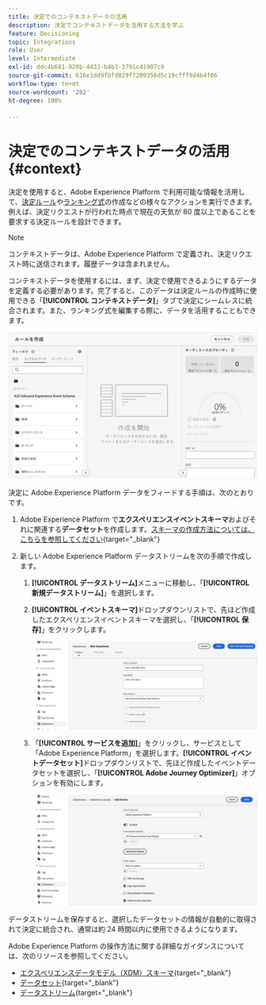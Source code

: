```yaml
---
title: 決定でのコンテキストデータの活用
description: 決定でコンテキストデータを活用する方法を学ぶ
feature: Decisioning
topic: Integrations
role: User
level: Intermediate
exl-id: ddc4b681-020b-4433-b4b3-3791c41907c9
source-git-commit: 616e1dd9fbfd029f7209356d5c19cfff9d4b4f06
workflow-type: tm+mt
source-wordcount: '282'
ht-degree: 100%

---
```


# 決定でのコンテキストデータの活用 {#context}

決定を使用すると、Adobe Experience Platform で利用可能な情報を活用して、[決定ルール](rules.md)や[ランキング式](ranking.md)の作成などの様々なアクションを実行できます。例えば、決定リクエストが行われた時点で現在の天気が 80 度以上であることを要求する決定ルールを設計できます。

>[!NOTE]
>
>コンテキストデータは、Adobe Experience Platform で定義され、決定リクエスト時に送信されます。履歴データは含まれません。

コンテキストデータを使用するには、まず、決定で使用できるようにするデータを定義する必要があります。完了すると、このデータは決定ルールの作成時に使用できる「**[!UICONTROL コンテキストデータ]**」タブで決定にシームレスに統合されます。また、ランキング式を編集する際に、データを活用することもできます。

![](assets/decision-rules-context.png)

決定に Adobe Experience Platform データをフィードする手順は、次のとおりです。

1. Adobe Experience Platform で&#x200B;**エクスペリエンスイベントスキーマ**&#x200B;およびそれに関連する&#x200B;**データセット**&#x200B;を作成します。[スキーマの作成方法については、こちらを参照してください](https://experienceleague.adobe.com/ja/docs/experience-platform/xdm/ui/resources/schemas){target="_blank"}

1. 新しい Adobe Experience Platform データストリームを次の手順で作成します。

   1. **[!UICONTROL データストリーム]**&#x200B;メニューに移動し、「**[!UICONTROL 新規データストリーム]**」を選択します。

   1. **[!UICONTROL イベントスキーマ]**&#x200B;ドロップダウンリストで、先ほど作成したエクスペリエンスイベントスキーマを選択し、「**[!UICONTROL 保存]**」をクリックします。

      ![](assets/decision-rule-context-datastream.png)

   1. 「**[!UICONTROL サービスを追加]**」をクリックし、サービスとして「Adobe Experience Platform」を選択します。**[!UICONTROL イベントデータセット]**&#x200B;ドロップダウンリストで、先ほど作成したイベントデータセットを選択し、「**[!UICONTROL Adobe Journey Optimizer]**」オプションを有効にします。

      ![](assets/decision-rules-context-datastream-service.png)

データストリームを保存すると、選択したデータセットの情報が自動的に取得されて決定に統合され、通常は約 24 時間以内に使用できるようになります。

Adobe Experience Platform の操作方法に関する詳細なガイダンスについては、次のリソースを参照してください。

* [エクスペリエンスデータモデル（XDM）スキーマ](https://experienceleague.adobe.com/ja/docs/experience-platform/xdm/schema/composition){target="_blank"}
* [データセット](https://experienceleague.adobe.com/ja/docs/experience-platform/catalog/datasets/overview){target="_blank"}
* [データストリーム](https://experienceleague.adobe.com/ja/docs/experience-platform/datastreams/overview){target="_blank"}
